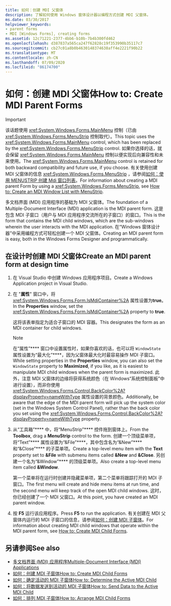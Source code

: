 ```yaml
---
title: 如何：创建 MDI 父窗体
description: 了解如何使用 Windows 窗体设计器以编程方式创建 MDI 父窗体。
ms.date: 03/30/2017
helpviewer_keywords:
- parent forms
- MDI [Windows Forms], creating forms
ms.assetid: 12c71221-2377-4bb6-b10b-7b4b300fd462
ms.openlocfilehash: d387837a565ca247f62828c19f353990b35117c7
ms.sourcegitcommit: cb27c01a8b0b4630148374638aff4e2221f90b22
ms.translationtype: MT
ms.contentlocale: zh-CN
ms.lasthandoff: 07/09/2020
ms.locfileid: "86174700"
---
```

# <a name="how-to-create-mdi-parent-forms"></a><span data-ttu-id="c6a4f-103">如何：创建 MDI 父窗体</span><span class="sxs-lookup"><span data-stu-id="c6a4f-103">How to: Create MDI Parent Forms</span></span>

> [!IMPORTANT]
> <span data-ttu-id="c6a4f-104">该话题使用 <xref:System.Windows.Forms.MainMenu> 控制（已由 <xref:System.Windows.Forms.MenuStrip> 控制取代）。</span><span class="sxs-lookup"><span data-stu-id="c6a4f-104">This topic uses the <xref:System.Windows.Forms.MainMenu> control, which has been replaced by the <xref:System.Windows.Forms.MenuStrip> control.</span></span> <span data-ttu-id="c6a4f-105">如果你选择的话，就会保留 <xref:System.Windows.Forms.MainMenu> 控制以便实现后向兼容性和未来使用。</span><span class="sxs-lookup"><span data-stu-id="c6a4f-105">The <xref:System.Windows.Forms.MainMenu> control is retained for both backward compatibility and future use, if you choose.</span></span> <span data-ttu-id="c6a4f-106">有关使用创建 MDI 父窗体的信息 <xref:System.Windows.Forms.MenuStrip> ，请参阅[如何：使用 MENUSTRIP 创建 Mdi 窗口列表](../controls/how-to-create-an-mdi-window-list-with-menustrip-windows-forms.md)。</span><span class="sxs-lookup"><span data-stu-id="c6a4f-106">For information about creating a MDI parent Form by using a <xref:System.Windows.Forms.MenuStrip>, see [How to: Create an MDI Window List with MenuStrip](../controls/how-to-create-an-mdi-window-list-with-menustrip-windows-forms.md).</span></span>

<span data-ttu-id="c6a4f-107">多文档界面 (MDI) 应用程序的基础为 MDI 父窗体。</span><span class="sxs-lookup"><span data-stu-id="c6a4f-107">The foundation of a Multiple-Document Interface (MDI) application is the MDI parent form.</span></span> <span data-ttu-id="c6a4f-108">这是包含 MDI 子窗口（用户与 MDI 应用程序交流所在的子窗口）的窗口。</span><span class="sxs-lookup"><span data-stu-id="c6a4f-108">This is the form that contains the MDI child windows, which are the sub-windows wherein the user interacts with the MDI application.</span></span> <span data-ttu-id="c6a4f-109">在“Windows 窗体设计器”中采用编程方式可轻松创建一个 MDI 父窗体。</span><span class="sxs-lookup"><span data-stu-id="c6a4f-109">Creating an MDI parent form is easy, both in the Windows Forms Designer and programmatically.</span></span>

## <a name="create-an-mdi-parent-form-at-design-time"></a><span data-ttu-id="c6a4f-110">在设计时创建 MDI 父窗体</span><span class="sxs-lookup"><span data-stu-id="c6a4f-110">Create an MDI parent form at design time</span></span>

1. <span data-ttu-id="c6a4f-111">在 Visual Studio 中创建 Windows 应用程序项目。</span><span class="sxs-lookup"><span data-stu-id="c6a4f-111">Create a Windows Application project in Visual Studio.</span></span>

2. <span data-ttu-id="c6a4f-112">在 "**属性**" 窗口中，将 <xref:System.Windows.Forms.Form.IsMdiContainer%2A> 属性设置为**true**。</span><span class="sxs-lookup"><span data-stu-id="c6a4f-112">In the **Properties** window, set the <xref:System.Windows.Forms.Form.IsMdiContainer%2A> property to **true**.</span></span>

     <span data-ttu-id="c6a4f-113">这将该表单指定为适合子窗口的 MDI 容器。</span><span class="sxs-lookup"><span data-stu-id="c6a4f-113">This designates the form as an MDI container for child windows.</span></span>

    > [!NOTE]
    > <span data-ttu-id="c6a4f-114">在“属性”\*\*\*\* 窗口中设置属性时，如果你喜欢的话，也可以将 `WindowState` 属性设置为“最大化”\*\*\*\*，因为父窗体最大化时最容易操作 MDI 子窗口。</span><span class="sxs-lookup"><span data-stu-id="c6a4f-114">While setting properties in the **Properties** window, you can also set the `WindowState` property to **Maximized**, if you like, as it is easiest to manipulate MDI child windows when the parent form is maximized.</span></span> <span data-ttu-id="c6a4f-115">此外，注意 MDI 父窗体的边缘将获得系统颜色（在 Windows“系统控制面板”中进行设置），而非你使用 <xref:System.Windows.Forms.Control.BackColor%2A?displayProperty=nameWithType> 属性设置的背景颜色。</span><span class="sxs-lookup"><span data-stu-id="c6a4f-115">Additionally, be aware that the edge of the MDI parent form will pick up the system color (set in the Windows System Control Panel), rather than the back color you set using the <xref:System.Windows.Forms.Control.BackColor%2A?displayProperty=nameWithType> property.</span></span>

3. <span data-ttu-id="c6a4f-116">从“工具箱”\*\*\*\* 中，将“MenuStrip”\*\*\*\* 控件拖到窗体上。</span><span class="sxs-lookup"><span data-stu-id="c6a4f-116">From the **Toolbox**, drag a **MenuStrip** control to the form.</span></span> <span data-ttu-id="c6a4f-117">创建一个顶级菜单项，将“Text”\*\*\*\* 属性设置为“&File”\*\*\*\*，其中包含名为“&New”\*\*\*\* 和“&Close”\*\*\*\* 的子菜单项。</span><span class="sxs-lookup"><span data-stu-id="c6a4f-117">Create a top-level menu item with the **Text** property set to **&File** with submenu items called **&New** and **&Close**.</span></span> <span data-ttu-id="c6a4f-118">另创建一个名为“&Window”\*\*\*\* 的顶级菜单项。</span><span class="sxs-lookup"><span data-stu-id="c6a4f-118">Also create a top-level menu item called **&Window**.</span></span>

     <span data-ttu-id="c6a4f-119">第一个菜单将在运行时创建并隐藏菜单项，第二个菜单将跟踪打开的 MDI 子窗口。</span><span class="sxs-lookup"><span data-stu-id="c6a4f-119">The first menu will create and hide menu items at run time, and the second menu will keep track of the open MDI child windows.</span></span> <span data-ttu-id="c6a4f-120">这时，你已经创建了一个 MDI 父窗口。</span><span class="sxs-lookup"><span data-stu-id="c6a4f-120">At this point, you have created an MDI parent window.</span></span>

4. <span data-ttu-id="c6a4f-121">按 **F5** 运行该应用程序。</span><span class="sxs-lookup"><span data-stu-id="c6a4f-121">Press **F5** to run the application.</span></span> <span data-ttu-id="c6a4f-122">有关创建在 MDI 父窗体内运行的 MDI 子窗口的信息，请参阅[如何：创建 MDI 子窗体](how-to-create-mdi-child-forms.md)。</span><span class="sxs-lookup"><span data-stu-id="c6a4f-122">For information about creating MDI child windows that operate within the MDI parent form, see [How to: Create MDI Child Forms](how-to-create-mdi-child-forms.md).</span></span>

## <a name="see-also"></a><span data-ttu-id="c6a4f-123">另请参阅</span><span class="sxs-lookup"><span data-stu-id="c6a4f-123">See also</span></span>

- [<span data-ttu-id="c6a4f-124">多文档界面 (MDI) 应用程序</span><span class="sxs-lookup"><span data-stu-id="c6a4f-124">Multiple-Document Interface (MDI) Applications</span></span>](multiple-document-interface-mdi-applications.md)
- [<span data-ttu-id="c6a4f-125">如何：创建 MDI 子窗体</span><span class="sxs-lookup"><span data-stu-id="c6a4f-125">How to: Create MDI Child Forms</span></span>](how-to-create-mdi-child-forms.md)
- [<span data-ttu-id="c6a4f-126">如何：确定活动的 MDI 子窗体</span><span class="sxs-lookup"><span data-stu-id="c6a4f-126">How to: Determine the Active MDI Child</span></span>](how-to-determine-the-active-mdi-child.md)
- [<span data-ttu-id="c6a4f-127">如何：将数据发送到活动的 MDI 子窗体</span><span class="sxs-lookup"><span data-stu-id="c6a4f-127">How to: Send Data to the Active MDI Child</span></span>](how-to-send-data-to-the-active-mdi-child.md)
- [<span data-ttu-id="c6a4f-128">如何：排列 MDI 子窗体</span><span class="sxs-lookup"><span data-stu-id="c6a4f-128">How to: Arrange MDI Child Forms</span></span>](how-to-arrange-mdi-child-forms.md)
